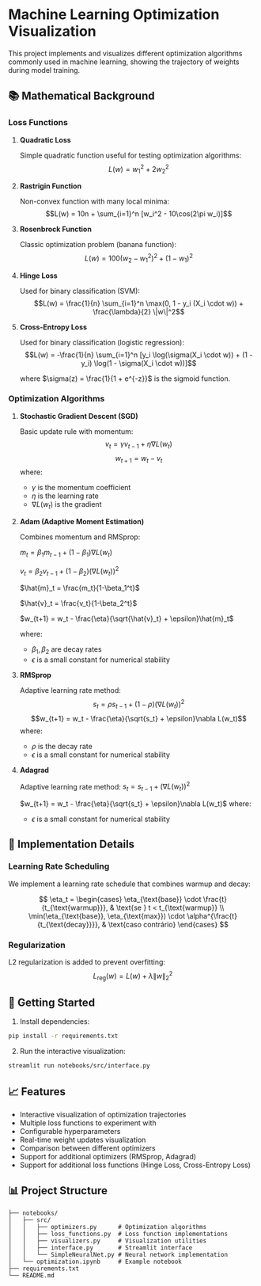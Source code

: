 # Machine Learning Optimization Visualization

This project implements and visualizes different optimization algorithms commonly used in machine learning, showing the trajectory of weights during model training.

## 📚 Mathematical Background

### Loss Functions

1. **Quadratic Loss**
   
   Simple quadratic function useful for testing optimization algorithms:
   $$L(w) = w_1^2 + 2w_2^2$$

2. **Rastrigin Function**
   
   Non-convex function with many local minima:
   $$L(w) = 10n + \sum_{i=1}^n [w_i^2 - 10\cos(2\pi w_i)]$$
   

3. **Rosenbrock Function**
   
   Classic optimization problem (banana function):
   $$L(w) = 100(w_2 - w_1^2)^2 + (1 - w_1)^2$$

4. **Hinge Loss**
   
   Used for binary classification (SVM):
   $$L(w) = \frac{1}{n} \sum_{i=1}^n \max(0, 1 - y_i (X_i \cdot w)) + \frac{\lambda}{2} \|w\|^2$$
   

5. **Cross-Entropy Loss**
   
   Used for binary classification (logistic regression):
   $$L(w) = -\frac{1}{n} \sum_{i=1}^n [y_i \log(\sigma(X_i \cdot w)) + (1 - y_i) \log(1 - \sigma(X_i \cdot w))]$$
   
   where $\sigma(z) = \frac{1}{1 + e^{-z}}$ is the sigmoid function.

### Optimization Algorithms

1. **Stochastic Gradient Descent (SGD)**
   
   Basic update rule with momentum:
   $$v_t = \gamma v_{t-1} + \eta \nabla L(w_t)$$
   $$w_{t+1} = w_t - v_t$$
   where:
   - $\gamma$ is the momentum coefficient
   - $\eta$ is the learning rate
   - $\nabla L(w_t)$ is the gradient

2. **Adam (Adaptive Moment Estimation)**
   
   Combines momentum and RMSprop:

   $m_t = \beta_1 m_{t-1} + (1-\beta_1)\nabla L(w_t)$
   
   $v_t = \beta_2 v_{t-1} + (1-\beta_2)(\nabla L(w_t))^2$

   $\hat{m}_t = \frac{m_t}{1-\beta_1^t}$
   
   $\hat{v}_t = \frac{v_t}{1-\beta_2^t}$
   
   $w_{t+1} = w_t - \frac{\eta}{\sqrt{\hat{v}_t} + \epsilon}\hat{m}_t$
   
   where:
   - $\beta_1, \beta_2$ are decay rates
   - $\epsilon$ is a small constant for numerical stability

4. **RMSprop**
   
   Adaptive learning rate method:
   $$s_t = \rho s_{t-1} + (1-\rho)(\nabla L(w_t))^2$$
   $$w_{t+1} = w_t - \frac{\eta}{\sqrt{s_t} + \epsilon}\nabla L(w_t)$$
   where:
   - $\rho$ is the decay rate
   - $\epsilon$ is a small constant for numerical stability

6. **Adagrad**
   
   Adaptive learning rate method:
   $s_t = s_{t-1} + (\nabla L(w_t))^2$

   $w_{t+1} = w_t - \frac{\eta}{\sqrt{s_t} + \epsilon}\nabla L(w_t)$
   where:
   - $\epsilon$ is a small constant for numerical stability

## 🔧 Implementation Details

### Learning Rate Scheduling
We implement a learning rate schedule that combines warmup and decay:

$$ 
\eta_t =
\begin{cases} 
\eta_{\text{base}} \cdot \frac{t}{t_{\text{warmup}}}, & \text{se } t < t_{\text{warmup}} \\ 
\min(\eta_{\text{base}}, \eta_{\text{max}}) \cdot \alpha^{\frac{t}{t_{\text{decay}}}}, & \text{caso contrário}
\end{cases}
$$

### Regularization
L2 regularization is added to prevent overfitting:
$$L_{\text{reg}}(w) = L(w) + \lambda\|w\|_2^2$$

## 🚀 Getting Started

1. Install dependencies:
```bash
pip install -r requirements.txt
```

2. Run the interactive visualization:
```bash
streamlit run notebooks/src/interface.py
```

## 📈 Features

- Interactive visualization of optimization trajectories
- Multiple loss functions to experiment with
- Configurable hyperparameters
- Real-time weight updates visualization
- Comparison between different optimizers
- Support for additional optimizers (RMSprop, Adagrad)
- Support for additional loss functions (Hinge Loss, Cross-Entropy Loss)

## 📊 Project Structure

```
├── notebooks/
│   ├── src/
│   │   ├── optimizers.py      # Optimization algorithms
│   │   ├── loss_functions.py  # Loss function implementations
│   │   ├── visualizers.py     # Visualization utilities
│   │   ├── interface.py       # Streamlit interface
│   │   └── SimpleNeuralNet.py # Neural network implementation
│   └── optimization.ipynb     # Example notebook
├── requirements.txt
└── README.md
```
